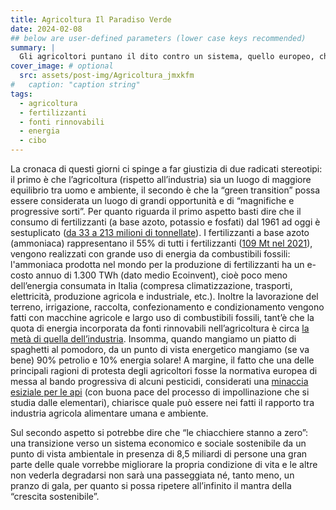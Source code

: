 ```yaml
---
title: Agricoltura Il Paradiso Verde
date: 2024-02-08
## below are user-defined parameters (lower case keys recommended)
summary: |
  Gli agricoltori puntano il dito contro un sistema, quello europeo, che mira a perseguire politiche di sostenibilità ambientale a danno degli agricoltori. Ma il mondo agricolo non era il luogo ideale di preservazione dell’ecosistema naturale? O no?
cover_image: # optional
  src: assets/post-img/Agricoltura_jmxkfm
#   caption: "caption string"
tags:
  - agricoltura
  - fertilizzanti
  - fonti rinnovabili
  - energia
  - cibo
---
```


La cronaca di questi giorni ci spinge a far giustizia di due radicati stereotipi: il primo è che l’agricoltura (rispetto all’industria) sia un luogo di maggiore equilibrio tra uomo e ambiente, il secondo è che la “green transition” possa essere considerata un luogo di grandi opportunità e di  “magnifiche e progressive sorti”.
Per quanto riguarda il primo aspetto basti dire che il consumo di fertilizzanti (a base azoto, potassio e fosfati) dal 1961 ad oggi è sestuplicato ([da 33 a 213 milioni di tonnellate](https://ourworldindata.org/grapher/fertilizer-production-by-nutrient-type-npk)). I fertilizzanti a base azoto (ammoniaca) rappresentano il 55% di tutti i fertilizzanti ([109 Mt nel 2021](https://www.statista.com/statistics/438967/fertilizer-consumption-globally-by-nutrient/#:~:text=In%201965%2C%20the%20consumption%20of,increased%20to%20195.38%20million%20tons)), vengono realizzati con grande uso di energia da combustibili fossili: l'ammoniaca prodotta nel mondo per la produzione di fertilizzanti ha un e-costo annuo di 1.300 TWh (dato medio Ecoinvent), cioè poco meno dell’energia consumata in Italia (compresa climatizzazione, trasporti, elettricità, produzione agricola e industriale, etc.). Inoltre la lavorazione del terreno, irrigazione, raccolta, confezionamento e condizionamento vengono fatti con macchine agricole e largo uso di combustibili fossili, tant’è che la quota di energia incorporata da fonti rinnovabili nell’agricoltura è circa [la metà di quella dell’industria](https://publications.jrc.ec.europa.eu/repository/handle/JRC96121). Insomma, quando mangiamo un piatto di spaghetti al pomodoro, da un punto di vista energetico mangiamo (se va bene) 90% petrolio e 10% energia solare!  A margine, il fatto che una delle principali ragioni di protesta degli agricoltori fosse la normativa europea di messa al bando progressiva di alcuni pesticidi, considerati una [minaccia esiziale per le api](https://www.efsa.europa.eu/en/topics/topic/pesticides-and-bees-guidance-review) (con buona pace del processo di impollinazione che si studia dalle elementari), chiarisce quale può essere nei fatti il rapporto tra industria agricola alimentare umana e ambiente.

Sul secondo aspetto si potrebbe dire che “le chiacchiere stanno a zero”: una transizione verso un sistema economico e sociale sostenibile da un punto di vista ambientale in presenza di 8,5 miliardi di persone una gran parte delle quale vorrebbe migliorare la propria condizione di vita e le altre non vederla degradarsi non sarà una passeggiata né, tanto meno, un pranzo di gala, per quanto si possa ripetere all’infinito il mantra della “crescita sostenibile”.


<!--
  created 2024-02-08 13:36:34.715741 +0100 CET m=+0.096721667
-->